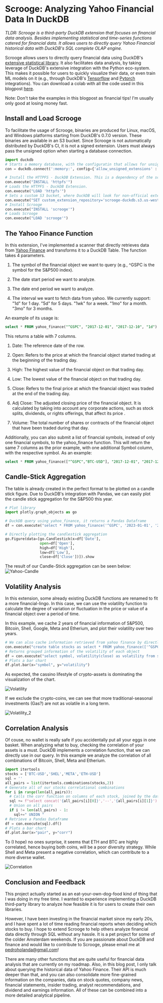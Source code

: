 # Scrooge: Analyzing Yahoo Financial Data In DuckDB

*TLDR: Scrooge is a third-party DuckDB extension that focuses on financial data analysis. Besides implementing statistical and time-series functions catered for financial data. It allows users to directly query Yahoo Financial historical data with DuckDB's SQL complete OLAP engine.*

Scrooge allows users to directly query financial data using DuckDB's [extensive statistical library](https://duckdb.org/docs/sql/functions/overview). It also facilitates data analysis, by taking leverage of DuckDB's extensive integration with the Python eco-system. This makes it possible for users to quickly visualize their data, or even train ML models on it (e.g., through DuckDB's [Tensorflow](https://github.com/duckdb/duckdb/pull/6348) and [Pytorch](https://github.com/duckdb/duckdb/pull/6295) integrations).
You can download a colab with all the code used in this blogpost [here](https://colab.research.google.com/drive/1n853n91tAnPviNpJaEoswMH45Xja_OUD?usp=sharing).

Note: Don't take the examples in this blogpost as financial tips! I'm usually only good at losing money fast.

## Install and Load Scrooge
To facilitate the usage of Scrooge, binaries are produced for Linux, macOS, and Windows platforms starting from DuckDB's 0.7.0 version. These binaries are available in an S3 bucket.
Since Scrooge is not automatically distributed by DuckDB's CI, it is not a signed extension. Users must always pass the unsigned option when starting a database connection.
```python
import duckdb
# Starts a memory database, with the configuratin that allows for unsigned extensions
con = duckdb.connect(':memory:', config={'allow_unsigned_extensions' : 'true'})

# Install the HTTPFS - DuckDB Extension. This is a dependency of the scrooge extension.
con.execute("INSTALL 'httpfs'")
# Loads the HTTPFS - DuckDB Extension.
con.execute("LOAD 'httpfs'")
# Sets a custom S3 bucket, where DuckDB will look for non-official extensions.
con.execute("SET custom_extension_repository='scrooge-duckdb.s3.us-west-2.amazonaws.com/scrooge/s3_deploy';")
# Install Scrooge
con.execute("INSTALL 'scrooge'")
# Loads Scrooge
con.execute("LOAD 'scrooge'")
```

## The Yahoo Finance Function
In this extension, I've implemented a scanner that directly retrieves data from [Yahoo Finance](https://finance.yahoo.com/) and transforms it to a DuckDB Table.
The function takes 4 parameters.

1) The symbol of the financial object we want to query (e.g., ^GSPC is the symbol for the S&P500 index).

2) The date start period we want to analyze.

3) The date end period we want to analyze.

4) The interval we want to fetch data from yahoo. We currently support: "1d" for 1 day. "5d" for 5 days. "1wk" for a week. "1mo" for a month. "3mo" for 3 months.

An example of its usage is:
```sql
select * FROM yahoo_finance("^GSPC", "2017-12-01", "2017-12-10", "1d")
```

This returns a table with 7 columns.

1) Date: The reference date of the row.

2) Open: Refers to the price at which the financial object started trading at the beginning of the trading day.

3) High: The highest value of the financial object on that trading day.

4) Low: The lowest value of the financial object on that trading day.

5) Close: Refers to the final price at which the financial object was traded at the end of the trading day.

6) Adj Close: The adjusted closing price of the financial object. It is calculated by taking into account any corporate actions, such as stock splits, dividends, or rights offerings, that affect its price .

7) Volume: The total number of shares or contracts of the financial object that have been traded during that day.

Additionally, you can also submit a list of financial symbols, instead of only one financial symbols, to the yahoo_finance function.
This will return the same 7 columns as the prior example, with one additional Symbol column, with the respective symbol.
As an example:
```sql
select * FROM yahoo_finance(["^GSPC","BTC-USD"], "2017-12-01", "2017-12-10", "1d")
```

## Candle-Stick Aggregation
The table is already created in the perfect format to be plotted on a candle stick figure. Due to DuckDB's integration with Pandas, we can easily plot the candle stick aggregation for the S&P500 this year.
```python
# Plot library
import plotly.graph_objects as go

# DuckDB query using yahoo_finance, it returns a Pandas Dataframe
df = con.execute("select * FROM yahoo_finance('^GSPC', '2023-01-01', '2023-02-18', '1d')").df()

# Directly plotting the candlestick aggregation
go.Figure(data=[go.Candlestick(x=df['Date'],
                open=df['Open'],
                high=df['High'],
                low=df['Low'],
                close=df['Close'])]).show
```
The result of our Candle-Stick aggregation can be seen below:
![Yahoo-Candle](/yahoo-candle.png)

## Volatility Analysis
In this extension, some already existing DuckDB functions are renamed to fit a more financial-lingo. In this case, we can use the volatility function to calculate the degree of variation or fluctuation in the price or value of a financial object over a period of time.

In this example, we cache 2 years of financial information of S&P500, Bitcoin, Shell, Google, Meta and Etherium, and plot their volatility over two years. 
```python
# We can also cache information retrieved from yahoo finance by directly storing it on a table
con.execute("create table stocks as select * FROM yahoo_finance(['^GSPC','BTC-USD', 'SHEL', 'GOOG', 'META','ETH-USD'], '2020-01-01', '2023-02-18', '1d')")
# Returns grouped information of the volatility of each object
df = con.execute("select symbol, volatility(close) as volatility from stocks group by symbol").df()
# Plots a bar chart
df.plot.bar(x="symbol", y="volatility")
```
As expected, the cassino lifestyle of crypto-assets is dominating the visualization of the chart.

![Volatility](/volatility.png)


If we exclude the crypto-coins, we can see that more traditional-seasonal investments (Gas?) are not as volatile in a long term.

![Volatility_2](/volatility_2.png)

## Correlation Analysis
Of couse, no wallet is really safe if you accidentally put all your eggs in one basket. When analyzing what to buy, checking the correlation of your assets is a must. DuckDB implements a correlation function, that we can directly use in our query.
In this example we analyze the correlation of all combinations of Bitcoin, Shell, Meta and Etherium.

```python
import itertools
stocks = ['BTC-USD','SHEL','META','ETH-USD']
sql = ''
all_pairs = list(itertools.combinations(stocks,2))
# Generate all of our stocks correlational combinations
for i in range(len(all_pairs)):
  # Calls the corr function on columns of each stock, joined by the date
  sql += f"select concat('{all_pairs[i][0]}','--','{all_pairs[i][1]}') as pair, corr(stock_1.close,stock_2.close) as corr from (select date,close from stocks where symbol = '{all_pairs[i][0]}') as stock_1 inner join (select date,close from stocks where symbol = '{all_pairs[i][1]}') as stock_2 on (stock_1.date = stock_2.date)"
  # Union on all pairs
  if i != len(all_pairs) - 1:
    sql+=" UNION "
# Retrieve a Pandas Dataframe
df = con.execute(sql).df()
# Plots a bar chart
df.plot.bar(x="pair", y="corr")
```
To (I hope) no ones surprise, it seems that ETH and BTC are highly correlated, hence buying both coins, will be a poor diversity strategy. While Shell and Meta present a negative correlation, which can contribute to a more diverse wallet.

![Correlation](/corr.png)

## Conclusion and Feedback
This project actually started as an eat-your-own-dog-food kind of thing that I was doing in my free time. I wanted to experience implementing a DuckDB third-party library to analyze how feasible it is for users to create their own libraries.

However, I have been investing in the financial market since my early 20s, and I have spent a lot of time reading financial reports when deciding which stocks to buy. I hope to extend Scrooge to help others analyze financial data directly through SQL without any hassle. It is a pet project for some of the colder Amsterdam weekends. If you are passionate about DuckDB and finance and would like to contribute to Scrooge, please email me at [pedroholanda@gmail.com](mailto:pedroholanda@gmail.com)!

There are many other functions that are quite useful for financial data analysis that are currently on my roadmap. Also, in this blog post, I only talk about querying the historical data of Yahoo Finance. Their API is much deeper than that, and you can also consolidate more fine-grained information on the companies, data on stock quotes, company news, financial statements, insider trading, analyst recommendations, and dividend and earnings information. All of these can be combined into a more detailed analytical pipeline.
